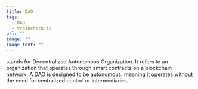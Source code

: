 ```yaml
---
title: DAO
tags:
  - DAO
  - Vcoincheck.io
url: ""
image: ""
image_text: ""
---
```


stands for Decentralized Autonomous Organization. It refers to an organization that operates through smart contracts on a blockchain network. A DAO is designed to be autonomous, meaning it operates without the need for centralized control or intermediaries.

